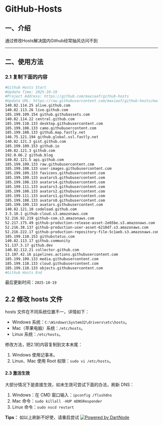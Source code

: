 # GitHub-Hosts

## 一、介绍
通过修改Hosts解决国内Github经常抽风访问不到

---

## 二、使用方法

### 2.1 复制下面的内容
```bash
#Github Hosts Start
#Update Time: 2025-10-19
#Project Address: https://github.com/maxiaof/github-hosts
#Update URL: https://raw.githubusercontent.com/maxiaof/github-hosts/master/hosts
140.82.114.25 alive.github.com
140.82.113.26 live.github.com
185.199.109.154 github.githubassets.com
140.82.114.22 central.github.com
185.199.110.133 desktop.githubusercontent.com
185.199.108.133 camo.githubusercontent.com
185.199.108.133 github.map.fastly.net
146.75.121.194 github.global.ssl.fastly.net
140.82.121.3 gist.github.com
185.199.109.153 github.io
140.82.121.3 github.com
192.0.66.2 github.blog
140.82.121.5 api.github.com
185.199.109.133 raw.githubusercontent.com
185.199.108.133 user-images.githubusercontent.com
185.199.109.133 favicons.githubusercontent.com
185.199.109.133 avatars5.githubusercontent.com
185.199.108.133 avatars4.githubusercontent.com
185.199.111.133 avatars3.githubusercontent.com
185.199.108.133 avatars2.githubusercontent.com
185.199.111.133 avatars1.githubusercontent.com
185.199.108.133 avatars0.githubusercontent.com
185.199.109.133 avatars.githubusercontent.com
140.82.121.10 codeload.github.com
3.5.10.1 github-cloud.s3.amazonaws.com
52.216.92.219 github-com.s3.amazonaws.com
52.217.175.49 github-production-release-asset-2e65be.s3.amazonaws.com
52.216.38.137 github-production-user-asset-6210df.s3.amazonaws.com
52.216.222.17 github-production-repository-file-5c1aeb.s3.amazonaws.com
185.199.110.153 githubstatus.com
140.82.113.17 github.community
51.137.3.17 github.dev
140.82.112.21 collector.github.com
13.107.42.16 pipelines.actions.githubusercontent.com
185.199.109.133 media.githubusercontent.com
185.199.110.133 cloud.githubusercontent.com
185.199.110.133 objects.githubusercontent.com
#Github Hosts End

```
最后更新时间：`2025-10-19`

## 2.2 修改 hosts 文件
hosts 文件在不同系统位置不一，详情如下：
- Windows 系统：`C:\Windows\System32\drivers\etc\hosts`。
- Mac（苹果电脑）系统：`/etc/hosts`。
- Linux 系统：`/etc/hosts`。

修改方法，把2.1的内容复制到文本末尾：

1. Windows 使用记事本。
2. Linux、Mac 使用 Root 权限：`sudo vi /etc/hosts`。

#### 2.3 激活生效
大部分情况下是直接生效，如未生效可尝试下面的办法，刷新 DNS：

1. Windows：在 CMD 窗口输入：`ipconfig /flushdns`
2. Mac 命令：`sudo killall -HUP mDNSResponder`
3. Linux 命令：`sudo nscd restart`

**Tips：** 如以上刷新不好使，请重启尝试
[![Powered by DartNode](https://dartnode.com/branding/DN-Open-Source-sm.png)](https://dartnode.com "Powered by DartNode - Free VPS for Open Source")
